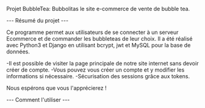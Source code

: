 Projet BubbleTea: Bubbolitas le site e-commerce de vente de bubble tea.

--- Résumé du projet ---

Ce programme permet aux utilisateurs de se connecter à un serveur Ecommerce et de commander les bubbleteas de leur choix. Il a été réalisé avec Python3 et Django en utilisant bcrypt, jwt et MySQL pour la base de données.

-Il est possible de visiter la page principale de notre site internet sans devoir créer de compte. 
-Vous pouvez vous créer un compte et y modifier les informations si nécessaire. 
-Sécurisation des sessions grâce aux tokens.

Nous espérons que vous l'apprécierez !

--- Comment l'utiliser ---

